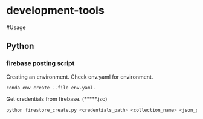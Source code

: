 # development-tools

#Usage

## Python

### firebase posting script

Creating an environment.
Check env.yaml for environment.

```shell
conda env create --file env.yaml.
```

Get credentials from firebase. (*****.jso)

```python
python firestore_create.py <credentials_path> <collection_name> <json_path> <uid_name> <uid_length>
```